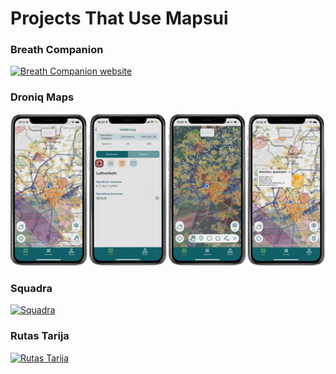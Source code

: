 # Projects That Use Mapsui

### Breath Companion

[![Breath Companion website](images/breath-companion.png)](https://software-notion.de/apps/breath-companion)

### Droniq Maps

[![Droniq Maps](images/droniq-maps.png)](https://droniq.de/en/droniq-maps/)


### Squadra

[![Squadra](images/squadra.png)](https://bertt.github.io/squadra/)

### Rutas Tarija

[![Rutas Tarija](images/rutas-tarija.png)](https://play.google.com/store/apps/details?id=com.eliandev.rtarija)
